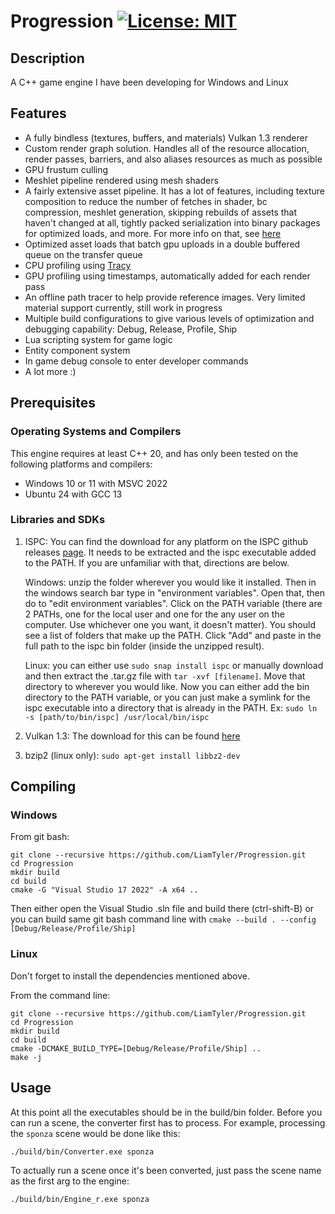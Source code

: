 # Progression [![License: MIT](https://img.shields.io/badge/License-MIT-blue.svg)](https://opensource.org/licenses/MIT)

## Description
A C++ game engine I have been developing for Windows and Linux

## Features
- A fully bindless (textures, buffers, and materials) Vulkan 1.3 renderer
- Custom render graph solution. Handles all of the resource allocation, render passes, barriers, and also aliases resources as much as possible
- GPU frustum culling
- Meshlet pipeline rendered using mesh shaders
- A fairly extensive asset pipeline. It has a lot of features, including texture composition to reduce the number of fetches in shader, bc compression, meshlet generation, skipping rebuilds of assets that haven't changed at all, tightly packed serialization into binary packages for optimized loads, and more. For more info on that, see [here](https://liamtyler.github.io/posts/asset_pipeline_part_1/)
- Optimized asset loads that batch gpu uploads in a double buffered queue on the transfer queue
- CPU profiling using [Tracy](https://github.com/wolfpld/tracy)
- GPU profiling using timestamps, automatically added for each render pass
- An offline path tracer to help provide reference images. Very limited material support currently, still work in progress
- Multiple build configurations to give various levels of optimization and debugging capability: Debug, Release, Profile, Ship
- Lua scripting system for game logic
- Entity component system
- In game debug console to enter developer commands
- A lot more :)

## Prerequisites
### Operating Systems and Compilers
This engine requires at least C++ 20, and has only been tested on the following platforms and compilers:
- Windows 10 or 11 with MSVC 2022
- Ubuntu 24 with GCC 13

### Libraries and SDKs
1. ISPC:
  You can find the download for any platform on the ISPC github releases [page](https://github.com/ispc/ispc/releases/).
It needs to be extracted and the ispc executable added to the PATH. If you are unfamiliar with that, directions are below.

    Windows: unzip the folder wherever you would like it installed. Then in the windows search bar type in "environment variables". Open that, then do to "edit environment variables". Click on the PATH variable (there are 2 PATHs, one for the local user and one for the any user on the computer. Use whichever one you want, it doesn't matter). You should see a list of folders that make up the PATH. Click "Add" and paste in the full path to the ispc bin folder (inside the unzipped result).

    Linux: you can either use `sudo snap install ispc` or manually download and then extract the .tar.gz file with `tar -xvf [filename]`. Move that directory to wherever you would like. Now you can either add the bin directory to the PATH variable, or you can just make a symlink for the ispc executable into a directory that is already in the PATH. Ex: `sudo ln -s [path/to/bin/ispc] /usr/local/bin/ispc`

2. Vulkan 1.3: The download for this can be found [here](https://vulkan.lunarg.com/)

3. bzip2 (linux only): `sudo apt-get install libbz2-dev`

## Compiling

### Windows
From git bash:
```
git clone --recursive https://github.com/LiamTyler/Progression.git
cd Progression 
mkdir build
cd build
cmake -G "Visual Studio 17 2022" -A x64 ..
```
Then either open the Visual Studio .sln file and build there (ctrl-shift-B) or you can build same git bash command line with `cmake --build . --config [Debug/Release/Profile/Ship]`

### Linux
Don't forget to install the dependencies mentioned above.

From the command line:
```
git clone --recursive https://github.com/LiamTyler/Progression.git
cd Progression 
mkdir build
cd build
cmake -DCMAKE_BUILD_TYPE=[Debug/Release/Profile/Ship] ..
make -j
```

## Usage
At this point all the executables should be in the build/bin folder. Before you can run a scene, the converter first has to process. For example, processing the `sponza` scene would be done like this:
```
./build/bin/Converter.exe sponza
```

To actually run a scene once it's been converted, just pass the scene name as the first arg to the engine:
```
./build/bin/Engine_r.exe sponza
```
